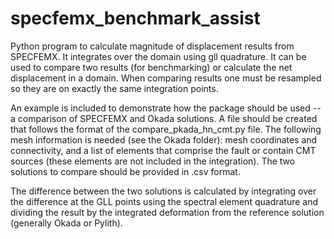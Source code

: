 # specfemx_benchmark_assist


Python program to calculate magnitude of displacement results from SPECFEMX. It integrates over the domain using gll quadrature.
It can be used to compare two results (for benchmarking) or calculate the net displacement in a domain.
When comparing results one must be resampled so they are on exactly the same integration points.

An example is included to demonstrate how the package should be used -- a comparison of SPECFEMX and Okada solutions. A file should be created that follows the format of the compare_pkada_hn_cmt.py file. The following mesh information is needed (see the Okada folder): mesh coordinates and connectivity, and a list of elements that comprise the fault or contain CMT sources (these elements are not included in the integration). The two solutions to compare should be provided in .csv format.

The difference between the two solutions is calculated by integrating over the difference at the GLL points using the spectral element quadrature and dividing the result by the integrated deformation from the reference solution (generally Okada or Pylith).
